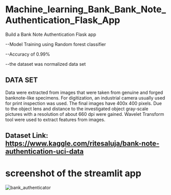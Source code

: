 # Machine_learning_Bank_Bank_Note_Authentication_Flask_App

Build a Bank Note Authentication Flask app 

 --Model Training using Random forest classifier
 
 --Accuracy of 0.99%
 
 --the dataset was normalized data set
 
 
 ## DATA SET
 
   Data were extracted from images that were taken from genuine and forged banknote-like specimens. For digitization, an industrial camera usually used for print inspection was used. The final images have 400x 400 pixels. Due to the object lens and distance to the investigated object gray-scale pictures with a resolution of about 660 dpi were gained. Wavelet Transform tool were used to extract features from images.
   
 ## Dataset Link: https://www.kaggle.com/ritesaluja/bank-note-authentication-uci-data
 
 # screenshot of the streamlit app
 
 ![bank_authenticator](https://user-images.githubusercontent.com/86475906/160548027-422ca6f6-9b5b-44f9-b296-94296b5a4082.png)
 

